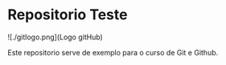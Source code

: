 # Repositorio Teste

![./gitlogo.png](Logo gitHub)

Este repositorio serve de exemplo para o curso de Git e Github.